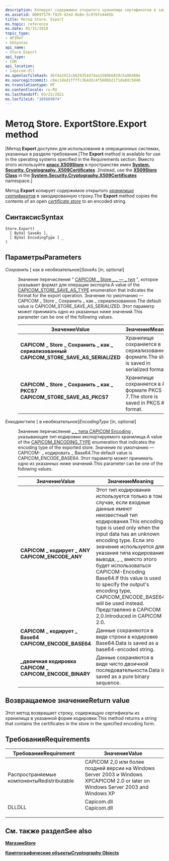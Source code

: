```yaml
---
description: Копирует содержимое открытого хранилища сертификатов в закодированную строку.
ms.assetid: 00697579-f929-42ed-8e8e-5c970fe4465b
title: Метод Store. Export
ms.topic: reference
ms.date: 05/31/2018
topic_type:
- APIRef
- kbSyntax
api_name:
- Store.Export
api_type:
- COM
api_location:
- Capicom.dll
ms.openlocfilehash: dbf4a2912cb62935447daa1589b6829c5a96488e
ms.sourcegitcommit: c8ec1ded1ffffc364d3c4f560bb2171da0dc5040
ms.translationtype: MT
ms.contentlocale: ru-RU
ms.lasthandoff: 03/22/2021
ms.locfileid: "105669074"
---
```

# <a name="storeexport-method"></a><span data-ttu-id="a67e4-103">Метод Store. Export</span><span class="sxs-lookup"><span data-stu-id="a67e4-103">Store.Export method</span></span>

<span data-ttu-id="a67e4-104">\[Метод **Export** доступен для использования в операционных системах, указанных в разделе требования.</span><span class="sxs-lookup"><span data-stu-id="a67e4-104">\[The **Export** method is available for use in the operating systems specified in the Requirements section.</span></span> <span data-ttu-id="a67e4-105">Вместо этого используйте [**класс X509Store**](/previous-versions/windows/embedded/hh424027(v=msdn.10)) в пространстве имен [**System. Security. Cryptography. X509Certificates**](/dotnet/api/system.security.cryptography.x509certificates.publickey.-ctor?view=netcore-3.1) .\]</span><span class="sxs-lookup"><span data-stu-id="a67e4-105">Instead, use the [**X509Store Class**](/previous-versions/windows/embedded/hh424027(v=msdn.10)) in the [**System.Security.Cryptography.X509Certificates**](/dotnet/api/system.security.cryptography.x509certificates.publickey.-ctor?view=netcore-3.1) namespace.\]</span></span>

<span data-ttu-id="a67e4-106">Метод **Export** копирует содержимое открытого [*хранилища сертификатов*](../secgloss/c-gly.md) в закодированную строку.</span><span class="sxs-lookup"><span data-stu-id="a67e4-106">The **Export** method copies the contents of an open [*certificate store*](../secgloss/c-gly.md) to an encoded string.</span></span>

## <a name="syntax"></a><span data-ttu-id="a67e4-107">Синтаксис</span><span class="sxs-lookup"><span data-stu-id="a67e4-107">Syntax</span></span>


```VB
Store.Export( _
  [ ByVal SaveAs ], _
  [ ByVal EncodingType ] _
)
```



## <a name="parameters"></a><span data-ttu-id="a67e4-108">Параметры</span><span class="sxs-lookup"><span data-stu-id="a67e4-108">Parameters</span></span>

<dl> <dt>

<span data-ttu-id="a67e4-109">*Сохранить* \[ как в необязательное\]</span><span class="sxs-lookup"><span data-stu-id="a67e4-109">*SaveAs* \[in, optional\]</span></span>
</dt> <dd>

<span data-ttu-id="a67e4-110">Значение перечисления " [CAPICOM \_ Store \_ \_ — \_ тип](capicom-store-save-as-type.md) ", которое указывает формат для операции экспорта.</span><span class="sxs-lookup"><span data-stu-id="a67e4-110">A value of the [CAPICOM\_STORE\_SAVE\_AS\_TYPE](capicom-store-save-as-type.md) enumeration that indicates the format for the export operation.</span></span> <span data-ttu-id="a67e4-111">Значение по умолчанию — CAPICOM \_ Store \_ Сохранить \_ как \_ сериализованное.</span><span class="sxs-lookup"><span data-stu-id="a67e4-111">The default value is CAPICOM\_STORE\_SAVE\_AS\_SERIALIZED.</span></span> <span data-ttu-id="a67e4-112">Этот параметр может принимать одно из указанных ниже значений.</span><span class="sxs-lookup"><span data-stu-id="a67e4-112">This parameter can be one of the following values.</span></span>



| <span data-ttu-id="a67e4-113">Значение</span><span class="sxs-lookup"><span data-stu-id="a67e4-113">Value</span></span>                                                                                                                                                                                                                     | <span data-ttu-id="a67e4-114">Значение</span><span class="sxs-lookup"><span data-stu-id="a67e4-114">Meaning</span></span>                                             |
|---------------------------------------------------------------------------------------------------------------------------------------------------------------------------------------------------------------------------|-----------------------------------------------------|
| <span id="CAPICOM_STORE_SAVE_AS_SERIALIZED"></span><span id="capicom_store_save_as_serialized"></span><dl> <span data-ttu-id="a67e4-115"><dt>**CAPICOM \_ Store \_ Сохранить \_ как \_ сериализованный**</dt></span><span class="sxs-lookup"><span data-stu-id="a67e4-115"><dt>**CAPICOM\_STORE\_SAVE\_AS\_SERIALIZED**</dt></span></span> </dl> | <span data-ttu-id="a67e4-116">Хранилище сохраняется в сериализованном формате.</span><span class="sxs-lookup"><span data-stu-id="a67e4-116">The store is saved in serialized format.</span></span><br/> |
| <span id="CAPICOM_STORE_SAVE_AS_PKCS7"></span><span id="capicom_store_save_as_pkcs7"></span><dl> <span data-ttu-id="a67e4-117"><dt>**CAPICOM \_ Store \_ Сохранить \_ как \_ PKCS7**</dt></span><span class="sxs-lookup"><span data-stu-id="a67e4-117"><dt>**CAPICOM\_STORE\_SAVE\_AS\_PKCS7**</dt></span></span> </dl>                | <span data-ttu-id="a67e4-118">Хранилище сохраняется в \# формате PKCS 7.</span><span class="sxs-lookup"><span data-stu-id="a67e4-118">The store is saved in PKCS \#7 format.</span></span><br/>   |



 

</dd> <dt>

<span data-ttu-id="a67e4-119">*Енкодингтипе* \[ в необязательное\]</span><span class="sxs-lookup"><span data-stu-id="a67e4-119">*EncodingType* \[in, optional\]</span></span>
</dt> <dd>

<span data-ttu-id="a67e4-120">Значение перечисления [ \_ \_ типа CAPICOM Encoding](capicom-encoding-type.md) , указывающее тип кодировки экспортируемого хранилища.</span><span class="sxs-lookup"><span data-stu-id="a67e4-120">A value of the [CAPICOM\_ENCODING\_TYPE](capicom-encoding-type.md) enumeration that indicates the encoding type of the exported store.</span></span> <span data-ttu-id="a67e4-121">Значение по умолчанию — CAPICOM- \_ кодировать \_ Base64.</span><span class="sxs-lookup"><span data-stu-id="a67e4-121">The default value is CAPICOM\_ENCODE\_BASE64.</span></span> <span data-ttu-id="a67e4-122">Этот параметр может принимать одно из указанных ниже значений.</span><span class="sxs-lookup"><span data-stu-id="a67e4-122">This parameter can be one of the following values.</span></span>



| <span data-ttu-id="a67e4-123">Значение</span><span class="sxs-lookup"><span data-stu-id="a67e4-123">Value</span></span>                                                                                                                                                                                  | <span data-ttu-id="a67e4-124">Значение</span><span class="sxs-lookup"><span data-stu-id="a67e4-124">Meaning</span></span>                                                                                                                                                                                                                            |
|----------------------------------------------------------------------------------------------------------------------------------------------------------------------------------------|------------------------------------------------------------------------------------------------------------------------------------------------------------------------------------------------------------------------------------|
| <span id="CAPICOM_ENCODE_ANY"></span><span id="capicom_encode_any"></span><dl> <span data-ttu-id="a67e4-125"><dt>**CAPICOM \_ кодирует \_ ANY**</dt></span><span class="sxs-lookup"><span data-stu-id="a67e4-125"><dt>**CAPICOM\_ENCODE\_ANY**</dt></span></span> </dl>          | <span data-ttu-id="a67e4-126">Этот тип кодирования используется только в том случае, если входные данные имеют неизвестный тип кодирования.</span><span class="sxs-lookup"><span data-stu-id="a67e4-126">This encoding type is used only when the input data has an unknown encoding type.</span></span> <span data-ttu-id="a67e4-127">Если это значение используется для указания типа кодирования вывода, \_ \_ вместо этого будет использоваться CAPICOM-Encoding Base64.</span><span class="sxs-lookup"><span data-stu-id="a67e4-127">If this value is used to specify the output's encoding type, CAPICOM\_ENCODE\_BASE64 will be used instead.</span></span> <span data-ttu-id="a67e4-128">Представлено в CAPICOM 2,0.</span><span class="sxs-lookup"><span data-stu-id="a67e4-128">Introduced in CAPICOM 2.0.</span></span><br/> |
| <span id="CAPICOM_ENCODE_BASE64"></span><span id="capicom_encode_base64"></span><dl> <span data-ttu-id="a67e4-129"><dt>**CAPICOM \_ кодирует \_ Base64**</dt></span><span class="sxs-lookup"><span data-stu-id="a67e4-129"><dt>**CAPICOM\_ENCODE\_BASE64**</dt></span></span> </dl> | <span data-ttu-id="a67e4-130">Данные сохраняются в виде строки в кодировке Base64.</span><span class="sxs-lookup"><span data-stu-id="a67e4-130">Data is saved as a base64-encoded string.</span></span><br/>                                                                                                                                                                               |
| <span id="CAPICOM_ENCODE_BINARY"></span><span id="capicom_encode_binary"></span><dl> <span data-ttu-id="a67e4-131"><dt>**\_двоичная кодировка CAPICOM \_**</dt></span><span class="sxs-lookup"><span data-stu-id="a67e4-131"><dt>**CAPICOM\_ENCODE\_BINARY**</dt></span></span> </dl> | <span data-ttu-id="a67e4-132">Данные сохраняются в виде чисто двоичной последовательности.</span><span class="sxs-lookup"><span data-stu-id="a67e4-132">Data is saved as a pure binary sequence.</span></span><br/>                                                                                                                                                                                |



 

</dd> </dl>

## <a name="return-value"></a><span data-ttu-id="a67e4-133">Возвращаемое значение</span><span class="sxs-lookup"><span data-stu-id="a67e4-133">Return value</span></span>

<span data-ttu-id="a67e4-134">Этот метод возвращает строку, содержащую сертификаты из хранилища в указанной форме кодировки.</span><span class="sxs-lookup"><span data-stu-id="a67e4-134">This method returns a string that contains the certificates in the store in the specified encoding form.</span></span>

## <a name="requirements"></a><span data-ttu-id="a67e4-135">Требования</span><span class="sxs-lookup"><span data-stu-id="a67e4-135">Requirements</span></span>



| <span data-ttu-id="a67e4-136">Требование</span><span class="sxs-lookup"><span data-stu-id="a67e4-136">Requirement</span></span> | <span data-ttu-id="a67e4-137">Значение</span><span class="sxs-lookup"><span data-stu-id="a67e4-137">Value</span></span> |
|----------------------------|----------------------------------------------------------------------------------------|
| <span data-ttu-id="a67e4-138">Распространяемые компоненты</span><span class="sxs-lookup"><span data-stu-id="a67e4-138">Redistributable</span></span><br/> | <span data-ttu-id="a67e4-139">CAPICOM 2,0 или более поздней версии на Windows Server 2003 и Windows XP</span><span class="sxs-lookup"><span data-stu-id="a67e4-139">CAPICOM 2.0 or later on Windows Server 2003 and Windows XP</span></span><br/>                  |
| <span data-ttu-id="a67e4-140">DLL</span><span class="sxs-lookup"><span data-stu-id="a67e4-140">DLL</span></span><br/>             | <dl> <span data-ttu-id="a67e4-141"><dt>Capicom.dll</dt></span><span class="sxs-lookup"><span data-stu-id="a67e4-141"><dt>Capicom.dll</dt></span></span> </dl> |



## <a name="see-also"></a><span data-ttu-id="a67e4-142">См. также раздел</span><span class="sxs-lookup"><span data-stu-id="a67e4-142">See also</span></span>

<dl> <dt>

[<span data-ttu-id="a67e4-143">**Магазин**</span><span class="sxs-lookup"><span data-stu-id="a67e4-143">**Store**</span></span>](store.md)
</dt> <dt>

[<span data-ttu-id="a67e4-144">**Криптографические объекты**</span><span class="sxs-lookup"><span data-stu-id="a67e4-144">**Cryptography Objects**</span></span>](cryptography-objects.md)
</dt> </dl>

 

 
